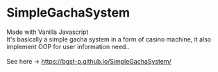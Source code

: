 # SimpleGachaSystem

Made with Vanilla Javascript <br>
It's basically a simple gacha system in a form of casino machine, it also implement OOP for user information need.. <br><br>
See here -> https://bgst-p.github.io/SimpleGachaSystem/
